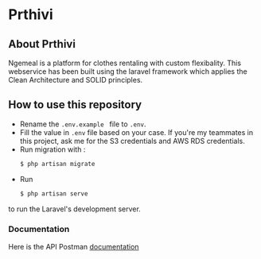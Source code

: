# Prthivi

## About Prthivi

Ngemeal is a platform for clothes rentaling with custom flexibality. This webservice has been built using the laravel framework which applies the Clean Architecture and SOLID principles.

## How to use this repository

-   Rename the `.env.example ` file to `.env`.
-   Fill the value in `.env` file based on your case. If you're my teammates in this project, ask me for the S3 credentials and AWS RDS credentials.
-   Run migration with :
    ```bash
    $ php artisan migrate
    ```
-   Run
    ```bash
    $ php artisan serve
    ```

to run the Laravel's development server.

### Documentation

Here is the API Postman [documentation](https://documenter.getpostman.com/view/16615700/2s8YzRz3je)
